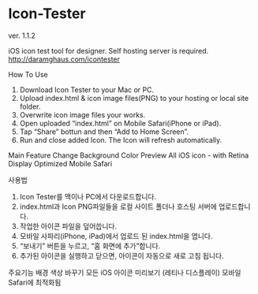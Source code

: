 Icon-Tester
===========

ver. 1.1.2

iOS icon test tool for designer. 
Self hosting server is required. 
http://daramghaus.com/icontester

How To Use
1. Download Icon Tester to your Mac or PC.
2. Upload index.html & icon image files(PNG) to your hosting or local site folder.
3. Overwrite icon image files your works.
4. Open uploaded “index.html” on Mobile Safari(iPhone or iPad).
5. Tap “Share” bottun and then “Add to Home Screen”.
6. Run and close added Icon. The Icon will refresh automatically.

Main Feature
Change Background Color
Preview All iOS icon - with Retina Display
Optimized Mobile Safari


사용법
1. Icon Tester를 맥이나 PC에서 다운로드합니다.
2. index.html과 Icon PNG파일들을 로컬 사이트 폴더나 호스팅 서버에 업로드합니다.
3. 작업한 아이콘 파일을 덮어씁니다.
4. 모바일 사파리(iPhone, iPad)에서 업로드 된 index.html을 엽니다.
5. “보내기” 버튼을 누르고, “홈 화면에 추가”합니다.
6. 추가된 아이콘을 실행하고 닫으면, 아이콘이 자동으로 새로 고침 됩니다.

주요기능
배경 색상 바꾸기
모든 iOS 아이콘 미리보기 (레티나 디스플레이)
모바일 Safari에 최적화됨

